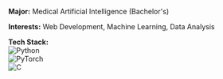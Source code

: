 **Major:** Medical Artificial Intelligence (Bachelor's)

**Interests:** Web Development, Machine Learning, Data Analysis

**Tech Stack:**  
![Python](https://img.shields.io/badge/Python-3776AB?style=for-the-badge&logo=python&logoColor=white)  
![PyTorch](https://img.shields.io/badge/PyTorch-EE4C2C?style=for-the-badge&logo=pytorch&logoColor=white)  
![C](https://img.shields.io/badge/C-00599C?style=for-the-badge&logo=c&logoColor=white)
